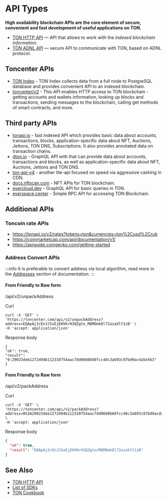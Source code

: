 # API Types

**High availability blockchain APIs are the core element of secure, convenient and fast development of useful applications on TON.**

* [TON HTTP API](/develop/dapps/apis/toncenter) — API that allows to work with the *indexed blockchain information*.
* [TON ADNL API](/develop/dapps/apis/adnl) — secure API to communicate with TON, based on ADNL protocol.

## Toncenter APIs

* [TON Index](https://toncenter.com/api/v3/) - TON Index collects data from a full node to PostgreSQL database and provides convenient API to an indexed blockchain.
* [toncenter/v2](https://toncenter.com/) - This API enables HTTP access to TON blockchain - getting accounts and wallets information, looking up blocks and transactions, sending messages to the blockchain, calling get methods of smart contracts, and more.

## Third party APIs

* [tonapi.io](https://docs.tonconsole.com/tonapi/api-v2) - fast indexed API which provides basic data about accounts, transactions, blocks, application-specific data about NFT, Auctions, Jettons, TON DNS, Subscriptions. It also provides annotated data on transaction chains.
* [dton.io](https://dton.io/graphql/) - GraphQL API with that can provide data about accounts, transactions and blocks, as well as application-specific data about NFT, Auctions, Jettons and TON DNS.
* [ton-api-v4](https://mainnet-v4.tonhubapi.com) - another lite-api focused on speed via aggressive cashing in CDN.
* [docs.nftscan.com](https://docs.nftscan.com/reference/ton/model/asset-model) - NFT APIs for TON blockchain.
* [evercloud.dev](https://ton-mainnet.evercloud.dev/graphql) - GraphQL API for basic queries in TON.
* [everspace.center](https://everspace.center/toncoin) - Simple RPC API for accessing TON Blockchain.

## Additional APIs

### Toncoin rate APIs

* https://tonapi.io/v2/rates?tokens=ton&currencies=ton%2Cusd%2Crub
* https://coinmarketcap.com/api/documentation/v1/
* https://apiguide.coingecko.com/getting-started

### Address Convert APIs

:::info
It is preferable to convert address via local algorithm, read more in the [Addresses](/learn/overviews/addresses) section of documentation.
:::

#### From Friendly to Raw form

/api/v2/unpackAddress

Curl

```curl
curl -X 'GET' \
'https://toncenter.com/api/v2/unpackAddress?address=EQApAj3rEnJJSxEjEHVKrH3QZgto_MQMOmk8l72azaXlY1zB' \
-H 'accept: application/json'
```

Response body

```curl
{
"ok": true,
"result": "0:29023deb1272494b112310754aac7dd0660b68fcc40c3a693c97bd9acda5e563"
}
```

#### From Friendly to Raw form

/api/v2/packAddress

Curl

```curl
curl -X 'GET' \
'https://toncenter.com/api/v2/packAddress?address=0%3A29023deb1272494b112310754aac7dd0660b68fcc40c3a693c97bd9acda5e563' \
-H 'accept: application/json'
```

Response body

```json
{
  "ok": true,
  "result": "EQApAj3rEnJJSxEjEHVKrH3QZgto/MQMOmk8l72azaXlY1zB"
}
```

## See Also

* [TON HTTP API](/develop/dapps/apis/toncenter)
* [List of SDKs](/develop/dapps/apis/sdk)
* [TON Cookbook](/develop/dapps/cookbook)

